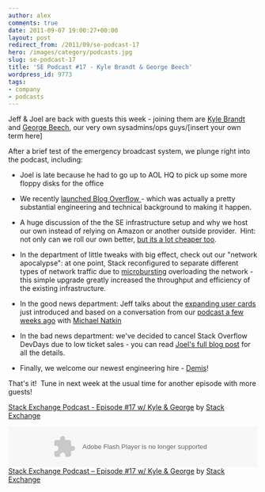 ```yaml
---
author: alex
comments: true
date: 2011-09-07 19:00:27+00:00
layout: post
redirect_from: /2011/09/se-podcast-17
hero: /images/category/podcasts.jpg
slug: se-podcast-17
title: 'SE Podcast #17 - Kyle Brandt & George Beech'
wordpress_id: 9773
tags:
- company
- podcasts
---
```


Jeff & Joel are back with guests this week - joining them are [Kyle Brandt](http://serverfault.com/users/2561/kyle-brandt) and [George Beech](http://serverfault.com/users/5880/zypher), our very own sysadmins/ops guys/[insert your own term here]

After a brief test of the emergency broadcast system, we plunge right into the podcast, including:



	
  * Joel is late because he had to go up to AOL HQ to pick up some more floppy disks for the office

	
  * We recently [launched Blog Overflow ](http://blog.stackoverflow.com/2011/06/blog-overflow/)- which was actually a pretty substantial engineering and technical background to making it happen.

	
  * A huge discussion of the the SE infrastructure setup and why we host our own instead of relying on Amazon or another outside provider.  Hint: not only can we roll our own better, [but its a lot cheaper too](http://meta.stackoverflow.com/questions/73969/what-would-stack-exchanges-yearly-expenses-be-if-it-were-to-be-using-a-third-par/73978#73978).

	
  * In the department of little tweaks with big effect, check out our "network apocalypse": at one point, Stack reconfigured to separate different types of network traffic due to [microbursting](http://blog.serverfault.com/post/per-second-measurements-dont-cut-it/) overloading the network - this simple upgrade greatly increased the throughput and efficiency of the existing infrastructure.

	
  * In the good news department: Jeff talks about the [expanding user cards](http://blog.stackoverflow.com/2011/09/expanding-user-cards/) just introduced and based on a conversation from our [podcast a few weeks ago](http://blog.stackoverflow.com/2011/08/se-podcast-15/) with [Michael Natkin](http://cooking.stackexchange.com/users/1393/michael-at-herbivoracious)

	
  * In the bad news department: we've decided to cancel Stack Overflow DevDays due to low ticket sales - you can read [Joel's full blog post](http://blog.stackoverflow.com/2011/09/devdays-2011-is-cancelled/) for all the details.

	
  * Finally, we welcome our newest engineering hire - [Demis](http://stackoverflow.com/users/85785/mythz)!


That's it!  Tune in next week at the usual time for another episode with more guests!


[Stack Exchange Podcast - Episode #17 w/ Kyle & George](http://soundcloud.com/stack-exchange/stack-exchange-podcast-17) by [Stack Exchange](http://soundcloud.com/stack-exchange)



<p><object width="100%" height="81" classid="clsid:d27cdb6e-ae6d-11cf-96b8-444553540000" codebase="http://download.macromedia.com/pub/shockwave/cabs/flash/swflash.cab#version=6,0,40,0"><param name="allowscriptaccess" value="always" /><param name="src" value="http://player.soundcloud.com/player.swf?url=http%3A%2F%2Fapi.soundcloud.com%2Ftracks%2F22802616" /><embed width="100%" height="81" type="application/x-shockwave-flash" src="http://player.soundcloud.com/player.swf?url=http%3A%2F%2Fapi.soundcloud.com%2Ftracks%2F22802616" allowscriptaccess="always" /></object> <span><a href="http://soundcloud.com/stack-exchange/stack-exchange-podcast-17">Stack Exchange Podcast &#8211; Episode #17 w/ Kyle &amp; George</a> by <a href="http://soundcloud.com/stack-exchange">Stack Exchange</a></span></p>